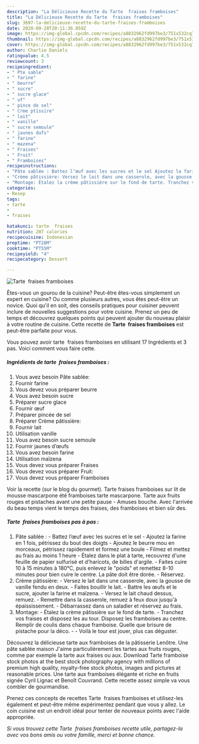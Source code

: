 ```yaml
---
description: "La Délicieuse Recette du Tarte  fraises framboises"
title: "La Délicieuse Recette du Tarte  fraises framboises"
slug: 3697-la-delicieuse-recette-du-tarte-fraises-framboises
date: 2020-09-28T20:11:36.859Z
image: https://img-global.cpcdn.com/recipes/a8832962fd997be3/751x532cq70/tarte-fraises-framboises-photo-principale-de-la-recette.jpg
thumbnail: https://img-global.cpcdn.com/recipes/a8832962fd997be3/751x532cq70/tarte-fraises-framboises-photo-principale-de-la-recette.jpg
cover: https://img-global.cpcdn.com/recipes/a8832962fd997be3/751x532cq70/tarte-fraises-framboises-photo-principale-de-la-recette.jpg
author: Charlie Daniels
ratingvalue: 4.5
reviewcount: 3
recipeingredient:
- " Pte sable"
- " farine"
- " beurre"
- " sucre"
- " sucre glace"
- " uf"
- " pince de sel"
- " Crme ptissire"
- " lait"
- " vanille"
- " sucre semoule"
- " jaunes dufs"
- " farine"
- " mazena"
- " Fraises"
- " Fruit"
- " Framboises"
recipeinstructions:
- "Pâte sablée : Battez l’œuf avec les sucres et le sel Ajoutez la farine en 1 fois, pétrissez du bout des doigts Ajoutez le beurre mou en morceaux, pétrissez rapidement et formez une boule Filmez et mettez au frais au moins 1 heure Étalez dans le plat à tarte, recouvrez d&#39;une feuille de papier sulfurisé et d&#39;haricots, de billes d&#39;argile. Faites cuire 10 à 15 minutes à 180°C, puis enlevez le &#34;poids&#34; et remettez 8-10 minutes pour bien cuire le centre. La pâte doit être dorée. Réservez."
- "Crème pâtissière: Versez le lait dans une casserole, avec la gousse de vanille fendu en deux. Faites bouillir le lait. Battre les œufs et le sucre, ajouter la farine et maïzena. Versez le lait chaud dessus, remuez. Remettre dans la casserole, remuez à feux doux jusqu&#39;à épaississement. Débarrassez dans un saladier et réservez au frais."
- "Montage: Étalez la crème pâtissière sur le fond de tarte. Tranchez vos fraises et disposez les au tour. Disposez les framboises au centre. Remplir de coulis dans chaque framboise. Quelle que brisure de pistache pour la déco.  Voilà le tour est jouer, plus cas déguster."
categories:
- Resep
tags:
- tarte
- 
- fraises

katakunci: tarte  fraises 
nutrition: 207 calories
recipecuisine: Indonesian
preptime: "PT28M"
cooktime: "PT55M"
recipeyield: "4"
recipecategory: Dessert

---
```



![Tarte  fraises framboises](https://img-global.cpcdn.com/recipes/a8832962fd997be3/751x532cq70/tarte-fraises-framboises-photo-principale-de-la-recette.jpg)

Êtes-vous un gourou de la cuisine? Peut-être êtes-vous simplement un expert en cuisine? Ou comme plusieurs autres, vous êtes peut-être un novice. Quoi qu'il en soit, des conseils pratiques pour cuisiner peuvent inclure de nouvelles suggestions pour votre cuisine. Prenez un peu de temps et découvrez quelques points qui peuvent ajouter du nouveau plaisir à votre routine de cuisine. Cette recette de <strong> Tarte  fraises framboises </strong> est peut-être parfaite pour vous.

<!--inarticleads1-->

Vous pouvez avoir tarte  fraises framboises en utilisant 17 Ingrédients et 3 pas. Voici comment vous faire cette.

##### Ingrédients de tarte  fraises framboises :

1. Vous avez besoin  Pâte sablée:
1. Fournir  farine
1. Vous devez vous préparer  beurre
1. Vous avez besoin  sucre
1. Préparer  sucre glace
1. Fournir  œuf
1. Préparer  pincée de sel
1. Préparer  Crème pâtissière:
1. Fournir  lait
1. Utilisation  vanille
1. Vous avez besoin  sucre semoule
1. Fournir  jaunes d’œufs
1. Vous avez besoin  farine
1. Utilisation  maïzena
1. Vous devez vous préparer  Fraises
1. Vous devez vous préparer  Fruit:
1. Vous devez vous préparer  Framboises


Voir la recette (sur le blog du gourmet). Tarte fraises framboises sur lit de mousse mascarpone été framboises tarte mascarpone. Tarte aux fruits rouges et pistaches avant une petite pause - Amuses bouche. Avec l&#39;arrivée du beau temps vient le temps des fraises, des framboises et bien sûr des. 

<!--inarticleads2-->

##### Tarte  fraises framboises pas à pas :

1. Pâte sablée : - Battez l’œuf avec les sucres et le sel - Ajoutez la farine en 1 fois, pétrissez du bout des doigts - Ajoutez le beurre mou en morceaux, pétrissez rapidement et formez une boule - Filmez et mettez au frais au moins 1 heure - Étalez dans le plat à tarte, recouvrez d&#39;une feuille de papier sulfurisé et d&#39;haricots, de billes d&#39;argile. - Faites cuire 10 à 15 minutes à 180°C, puis enlevez le &#34;poids&#34; et remettez 8-10 minutes pour bien cuire le centre. La pâte doit être dorée. - Réservez.
1. Crème pâtissière: - Versez le lait dans une casserole, avec la gousse de vanille fendu en deux. - Faites bouillir le lait. - Battre les œufs et le sucre, ajouter la farine et maïzena. - Versez le lait chaud dessus, remuez. - Remettre dans la casserole, remuez à feux doux jusqu&#39;à épaississement. - Débarrassez dans un saladier et réservez au frais.
1. Montage: - Étalez la crème pâtissière sur le fond de tarte. - Tranchez vos fraises et disposez les au tour. Disposez les framboises au centre. Remplir de coulis dans chaque framboise. Quelle que brisure de pistache pour la déco. -  - Voilà le tour est jouer, plus cas déguster.


Découvrez la délicieuse tarte aux framboises de la pâtisserie Lenôtre. Une pâte sablée maison J&#39;aime particulièrement les tartes aux fruits rouges, comme par exemple la tarte aux fraises ou aux. Download Tarte framboise stock photos at the best stock photography agency with millions of premium high quality, royalty-free stock photos, images and pictures at reasonable prices. Une tarte aux framboises élégante et riche en fruits signée Cyril Lignac et Benoît Couvrand. Cette recette assez simple va vous combler de gourmandise. 

<!--inarticleads1-->

<p>
Prenez ces concepts de recettes Tarte  fraises framboises et utilisez-les également et peut-être même expérimentez pendant que vous y allez. Le coin cuisine est un endroit idéal pour tenter de nouveaux points avec l'aide appropriée.
</p>

<p>
<i>Si vous trouvez cette Tarte  fraises framboises recette utile, partagez-la avec vos bons amis ou votre famille, merci et bonne chance.</i>
</p>
